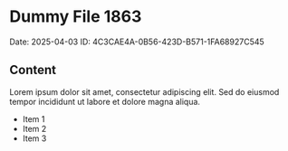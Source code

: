 # Dummy File 1863

Date: 2025-04-03
ID: 4C3CAE4A-0B56-423D-B571-1FA68927C545

## Content

Lorem ipsum dolor sit amet, consectetur adipiscing elit.
Sed do eiusmod tempor incididunt ut labore et dolore magna aliqua.

* Item 1
* Item 2
* Item 3
